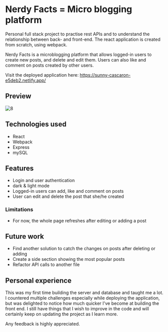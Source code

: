# Nerdy Facts  = Micro blogging platform

Personal full stack project to practise rest APIs and to understand the relationship between back- and front-end. 
The react application is created from scratch, using webpack.

Nerdy Facts is a microblogging platform that allows logged-in users to create new posts, and delete and edit them. 
Users can also like and comment on posts created by other users.

Visit the deployed application here: https://sunny-cascaron-e5deb2.netlify.app/

## Preview

![8](https://user-images.githubusercontent.com/115211431/222182092-5f2a22bc-e320-4575-b12e-f83174730ee3.png)


## Technologies used

  * React
  * Webpack
  * Express
  * mySQL
    
## Features

 * Login and user authentication
 * dark & light mode
 * Logged-in users can add, like and comment on posts
 * User can edit and delete the post that she/he created

### Limitations

  * For now, the whole page refreshes after editing or adding a post

## Future work

  * Find another solution to catch the changes on posts after deleting or adding
  * Create a side section showing the most popular posts
  * Refactor API calls to another file
  
## Personal experience 

This was my first time building the server and database and taught me a lot. I countered multiple challenges especially while deploying the application,
but was delighted to notice how much quicker I've become at building the front end. 
I still have things that I wish to improve in the code and will certainly keep on updating the project as I learn more. 

Any feedback is highly appreciated.
